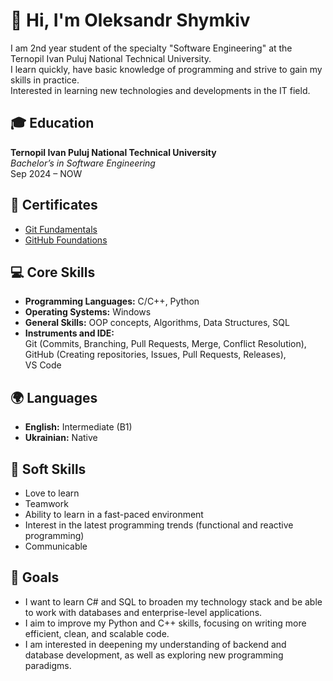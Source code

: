 # 👋 Hi, I'm Oleksandr Shymkiv

I am 2nd year student of the specialty "Software Engineering" at the Ternopil Ivan Puluj National Technical University.  
I learn quickly, have basic knowledge of programming and strive to gain my skills in practice.  
Interested in learning new technologies and developments in the IT field.   


## 🎓 Education

**Ternopil Ivan Puluj National Technical University**  
_Bachelor’s in Software Engineering_  
Sep 2024 – NOW


## 📜 Certificates

- [Git Fundamentals](https://www.datacamp.com/statement-of-accomplishment/track/c02a4b5ac7733f5d8b1ad672871b93514957ff5c?raw=1)
- [GitHub Foundations](https://www.datacamp.com/statement-of-accomplishment/track/07522b82b617f1849dc7801373c45c53b1579fb7?raw=1)



## 💻 Core Skills

- **Programming Languages:** C/C++, Python
- **Operating Systems:** Windows
- **General Skills:** OOP concepts, Algorithms, Data Structures, SQL
- **Instruments and IDE:**  
  Git (Commits, Branching, Pull Requests, Merge, Conflict Resolution),  
  GitHub (Creating repositories, Issues, Pull Requests, Releases),  
  VS Code



## 🌍 Languages

- **English:** Intermediate (B1)
- **Ukrainian:** Native



## 🤝 Soft Skills

- Love to learn
- Teamwork
- Ability to learn in a fast-paced environment
- Interest in the latest programming trends (functional and reactive programming)
- Communicable



## 🎯 Goals

- I want to learn C# and SQL to broaden my technology stack and be able to work with databases and enterprise-level applications.
- I aim to improve my Python and C++ skills, focusing on writing more efficient, clean, and scalable code.
- I am interested in deepening my understanding of backend and database development, as well as exploring new programming paradigms.

